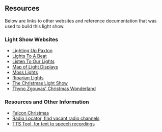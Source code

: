 ## Resources

Below are links to other websites and reference documentation that was used to build this light show.

### Light Show Websites

* <a href="http://www.lightinguppaxton.com/" target="_blank">Lighting Up Paxton</a>
* <a href="https://www.lightstoabeat.com" target="_blank">Lights To A Beat</a>
* <a href="https://sites.google.com/site/listentoourlights/home" target="_blank">Listen To Our Lights</a>
* <a href="https://www.zeemaps.com/map?group=3242152" target="_blank">Map of Light Displays</a>
* <a href="http://www.mosslights.com" target="_blank">Moss Lights</a>
* <a href="https://riparianlights.com/" target="_blank">Riparian Lights</a>
* <a href="http://www.thechristmaslightshow.com/" target="_blank">The Christmas Light Show</a>
* <a href="https://tzchristmas.com" target="_blank">Thyno Zgouvas' Christmas Wonderland</a>

### Resources and Other Information

* <a href="http://www.falconchristmas.com" target="_blank">Falcon Christmas</a>
* <a href="https://radio-locator.com/cgi-bin/vacant" target="_blank">Radio Locator, find vacant radio channels</a>
* <a href="https://ttstool.com" target="_blank">TTS Tool, for text to speech recordings</a>